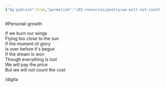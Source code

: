 ```yaml
---
{"dg-publish":true,"permalink":"/03-resources/poetry/we-will-not-count-the-cost/","noteIcon":"","created":"2024-12-22T19:10:11.791+01:00","updated":"2024-12-29T13:58:44.760+01:00"}
---
```


#Personal-growth 

If we burn our wings  
Flying too close to the sun  
If the moment of glory  
Is over before it's begun  
If the dream is won  
Though everything is lost  
We will pay the price  
But we will not count the cost

/digita